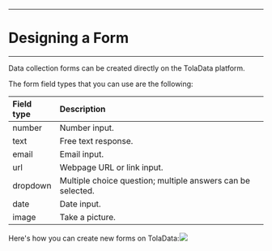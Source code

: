 ****
# Designing a Form
---

Data collection forms can be created directly on the TolaData platform.

The form field types that you can use are the following:

| Field type | Description |
| :--- | :--- |
| number | Number input. |
| text | Free text response. |
| email | Email input. |
| url | Webpage URL or link input. |
| dropdown | Multiple choice question; multiple answers can be selected. |
| date | Date input. |
| image | Take a picture. |



Here's how you can create new forms on TolaData:![](https://lh5.googleusercontent.com/0qJS5zyzrT7ord3Oc3tarAnSnmUYckKTgd2OlGRQ2_ajzb5DFWJ-q6tyvWPCLYnfDmvRPRmLkrgTHwZLU7meFc29bq1wWww3rghMkDblwqKHG5OUDFP0udjuM-Zfn1B4QJT6sMEk)

  


